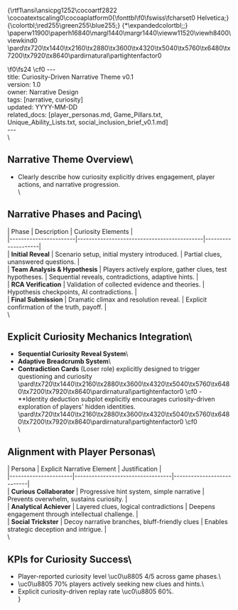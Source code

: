 {\rtf1\ansi\ansicpg1252\cocoartf2822
\cocoatextscaling0\cocoaplatform0{\fonttbl\f0\fswiss\fcharset0 Helvetica;}
{\colortbl;\red255\green255\blue255;}
{\*\expandedcolortbl;;}
\paperw11900\paperh16840\margl1440\margr1440\vieww11520\viewh8400\viewkind0
\pard\tx720\tx1440\tx2160\tx2880\tx3600\tx4320\tx5040\tx5760\tx6480\tx7200\tx7920\tx8640\pardirnatural\partightenfactor0

\f0\fs24 \cf0 ---\
title: Curiosity-Driven Narrative Theme v0.1\
version: 1.0\
owner: Narrative Design\
tags: [narrative, curiosity]\
updated: YYYY-MM-DD\
related_docs: [player_personas.md, Game_Pillars.txt, Unique_Ability_Lists.txt, social_inclusion_brief_v0.1.md]\
---\
\
## Narrative Theme Overview\
- Clearly describe how curiosity explicitly drives engagement, player actions, and narrative progression.\
\
## Narrative Phases and Pacing\
| Phase                 | Description                                | Curiosity Elements |\
|-----------------------|--------------------------------------------|--------------------|\
| **Initial Reveal**    | Scenario setup, initial mystery introduced. | Partial clues, unanswered questions. |\
| **Team Analysis & Hypothesis** | Players actively explore, gather clues, test hypotheses. | Sequential reveals, contradictions, adaptive hints. |\
| **RCA Verification**  | Validation of collected evidence and theories. | Hypothesis checkpoints, AI contradictions. |\
| **Final Submission**  | Dramatic climax and resolution reveal.      | Explicit confirmation of the truth, payoff. |\
\
## Explicit Curiosity Mechanics Integration\
- **Sequential Curiosity Reveal System**\
- **Adaptive Breadcrumb System**\
- **Contradiction Cards** (Loser role) explicitly designed to trigger questioning and curiosity\
\pard\tx720\tx1440\tx2160\tx2880\tx3600\tx4320\tx5040\tx5760\tx6480\tx7200\tx7920\tx8640\pardirnatural\partightenfactor0
\cf0 - **Identity deduction subplot explicitly encourages curiosity-driven exploration of players' hidden identities.\
\pard\tx720\tx1440\tx2160\tx2880\tx3600\tx4320\tx5040\tx5760\tx6480\tx7200\tx7920\tx8640\pardirnatural\partightenfactor0
\cf0 \
\
## Alignment with Player Personas\
| Persona              | Explicit Narrative Element       | Justification             |\
|----------------------|----------------------------------|---------------------------|\
| **Curious Collaborator** | Progressive hint system, simple narrative | Prevents overwhelm, sustains curiosity. |\
| **Analytical Achiever**  | Layered clues, logical contradictions | Deepens engagement through intellectual challenge. |\
| **Social Trickster**     | Decoy narrative branches, bluff-friendly clues | Enables strategic deception and intrigue. |\
\
## KPIs for Curiosity Success\
- Player-reported curiosity level \uc0\u8805  4/5 across game phases.\
- \uc0\u8805  70% players actively seeking new clues and hints.\
- Explicit curiosity-driven replay rate \uc0\u8805  60%.\
}